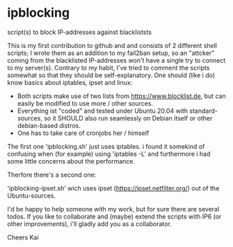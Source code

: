 # ipblocking
script(s) to block IP-addresses against blackliststs



This is my first contribution to github and and consists of 2 different shell scripts;
I wrote them as an addition to my fail2ban setup, so an "attcker" coming from the blacklisted IP-addresses won't have a single try to connect to my server(s).
Contrary to my habit, I've tried to comment the scripts somewhat so that they should be self-explanatory. 
One should (like i do) know basics about iptables, ipset and linux:

- Both scripts make use of two lists from https://www.blocklist.de, but can easily be modified to use more / other sources.
- Everything ist "coded" and tested under Ubuntu 20.04 with standard-sources, so it SHOULD also run seamlessly on Debian itself or other debian-based distros.
- One has to take care of cronjobs her / himself

The first one 'ipblocking.sh' just uses iptables.
i found it somekind of confusing when (for example) using 'iptables -L' and furthermore i had some little concerns about the performance.

Therfore there's a second one:

'ipblocking-ipset.sh' wich uses ipset (https://ipset.netfilter.org/) out of the Ubuntu-sources.

I'd be happy to help someone with my work, but for sure there are several todos.
If you like to collaborate and (maybe) extend the scripts with IP6 (or other improvements), i'll gladly add you as a collaborator.

Cheers Kai
